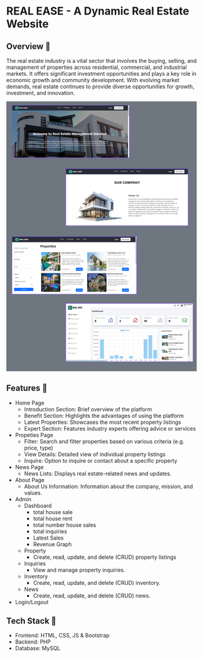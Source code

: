 # REAL EASE - A Dynamic Real Estate Website
## Overview 📌
The real estate industry is a vital sector that involves the buying, selling, and management of properties across residential, commercial, and industrial markets. It offers significant investment opportunities and plays a key role in economic growth and community development. With evolving market demands, real estate continues to provide diverse opportunities for growth, investment, and innovation.

![Logo](RealEstateSample.png)

## Features 📌
 - Home Page
    - Introduction Section: Brief overview of the platform
    - Benefit Section: Highlights the advantages of using the platform
    - Latest Properties: Showcases the most recent property listings
    - Expert Section: Features industry experts offering advice or services
 - Propeties Page
    - Filter: Search and filter properties based on various criteria (e.g. price, type)
    - View Details: Detailed view of individual property listings
    - Inquire: Option to inquire or contact about a specific property
 - News Page
    - News Lists: Displays real estate-related news and updates.
 - About Page
    - About Us Information: Information about the company, mission, and values.
 - Admin
    - Dashboard
        - total house sale
        - total house rent
        - total number house sales
        - total inquiries
        - Latest Sales
        - Revenue Graph
    - Property
        - Create, read, update, and delete (CRUD) property listings
    - Inquiries
        - View and manage property inquiries.
    - Inventory
        - Create, read, update, and delete (CRUD) inventory.
    - News
        - Create, read, update, and delete (CRUD) news.
 - Login/Logout

 ## Tech Stack 📌
 - Frontend: HTML, CSS, JS & Bootstrap
 - Backend: PHP
 - Database: MySQL
